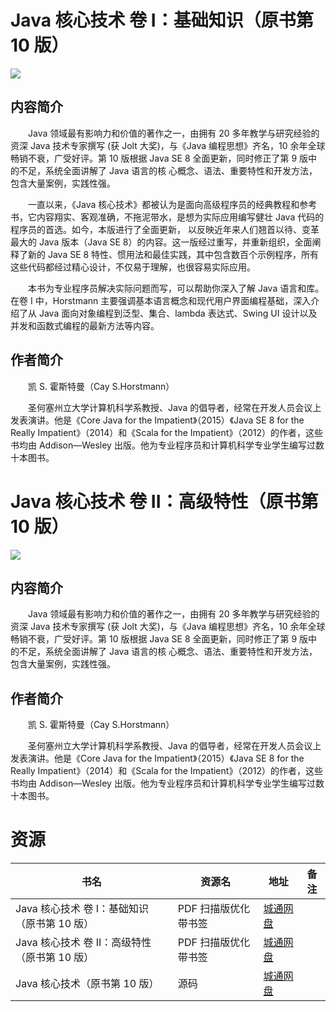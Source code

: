 # Java 核心技术 卷 I：基础知识（原书第 10 版）

![](http://img3m6.ddimg.cn/86/32/24035306-1_u_6.jpg)

## 内容简介

　　Java 领域最有影响力和价值的著作之一，由拥有 20 多年教学与研究经验的资深 Java 技术专家撰写 (获 Jolt 大奖)，与《Java 编程思想》齐名，10 余年全球畅销不衰，广受好评。第 10 版根据 Java SE 8 全面更新，同时修正了第 9 版中的不足，系统全面讲解了 Java 语言的核 心概念、语法、重要特性和开发方法，包含大量案例，实践性强。

　　一直以来，《Java 核心技术》都被认为是面向高级程序员的经典教程和参考书，它内容翔实、客观准确，不拖泥带水，是想为实际应用编写健壮 Java 代码的程序员的首选。如今，本版进行了全面更新， 以反映近年来人们翘首以待、变革最大的 Java 版本（Java SE 8）的内容。这一版经过重写，并重新组织，全面阐释了新的 Java SE 8 特性、惯用法和最佳实践，其中包含数百个示例程序，所有这些代码都经过精心设计，不仅易于理解，也很容易实际应用。

　　本书为专业程序员解决实际问题而写，可以帮助你深入了解 Java 语言和库。在卷 I 中，Horstmann 主要强调基本语言概念和现代用户界面编程基础，深入介绍了从 Java 面向对象编程到泛型、集合、lambda 表达式、Swing UI 设计以及并发和函数式编程的最新方法等内容。

## 作者简介

　　凯 S. 霍斯特曼（Cay S.Horstmann）

　　圣何塞州立大学计算机科学系教授、Java 的倡导者，经常在开发人员会议上发表演讲。他是《Core Java for the Impatient》（2015）《Java SE 8 for the Really Impatient》（2014）和《Scala for the Impatient》（2012）的作者，这些书均由 Addison—Wesley 出版。他为专业程序员和计算机科学专业学生编写过数十本图书。

# Java 核心技术 卷 II：高级特性（原书第 10 版）

![](http://img3m2.ddimg.cn/53/15/25171892-1_u_2.jpg)

## 内容简介

　　Java 领域最有影响力和价值的著作之一，由拥有 20 多年教学与研究经验的资深 Java 技术专家撰写 (获 Jolt 大奖)，与《Java 编程思想》齐名，10 余年全球畅销不衰，广受好评。第 10 版根据 Java SE 8 全面更新，同时修正了第 9 版中的不足，系统全面讲解了 Java 语言的核 心概念、语法、重要特性和开发方法，包含大量案例，实践性强。

## 作者简介

　　凯 S. 霍斯特曼（Cay S.Horstmann）

　　圣何塞州立大学计算机科学系教授、Java 的倡导者，经常在开发人员会议上发表演讲。他是《Core Java for the Impatient》（2015）《Java SE 8 for the Really Impatient》（2014）和《Scala for the Impatient》（2012）的作者，这些书均由 Addison—Wesley 出版。他为专业程序员和计算机科学专业学生编写过数十本图书。

# 资源

|书名|资源名|地址|备注|
|---|---|---|---|
|Java 核心技术 卷 I：基础知识（原书第 10 版）|PDF 扫描版优化带书签|[城通网盘](https://u11215426.pipipan.com/fs/11215426-332087823)||
|Java 核心技术 卷 II：高级特性（原书第 10 版）|PDF 扫描版优化带书签|[城通网盘](https://u11215426.pipipan.com/fs/11215426-332090865)||
|Java 核心技术（原书第 10 版）|源码|[城通网盘](https://u11215426.pipipan.com/fs/11215426-332090869)||

